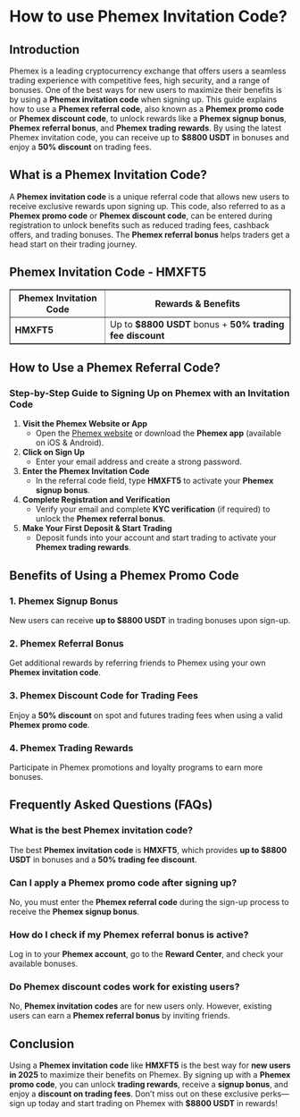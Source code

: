 <h1>How to use Phemex Invitation Code?</h1>
<h2>Introduction</h2>
<p>Phemex is a leading cryptocurrency exchange that offers users a seamless trading experience with competitive fees, high security, and a range of bonuses. One of the best ways for new users to maximize their benefits is by using a <strong>Phemex invitation code</strong> when signing up. This guide explains how to use a <strong>Phemex referral code</strong>, also known as a <strong>Phemex promo code</strong> or <strong>Phemex discount code</strong>, to unlock rewards like a <strong>Phemex signup bonus</strong>, <strong>Phemex referral bonus</strong>, and <strong>Phemex trading rewards</strong>. By using the latest Phemex invitation code, you can receive up to <strong>$8800 USDT</strong> in bonuses and enjoy a <strong>50% discount</strong> on trading fees.</p>

<h2>What is a Phemex Invitation Code?</h2>
<p>A <strong>Phemex invitation code</strong> is a unique referral code that allows new users to receive exclusive rewards upon signing up. This code, also referred to as a <strong>Phemex promo code</strong> or <strong>Phemex discount code</strong>, can be entered during registration to unlock benefits such as reduced trading fees, cashback offers, and trading bonuses. The <strong>Phemex referral bonus</strong> helps traders get a head start on their trading journey.</p>

<h2>Phemex Invitation Code - HMXFT5</h2>
<table border="1">
    <tr>
        <th>Phemex Invitation Code</th>
        <th>Rewards & Benefits</th>
    </tr>
    <tr>
        <td><strong>HMXFT5</strong></td>
        <td>Up to <strong>$8800 USDT</strong> bonus + <strong>50% trading fee discount</strong></td>
    </tr>
</table>

<h2>How to Use a Phemex Referral Code?</h2>
<h3>Step-by-Step Guide to Signing Up on Phemex with an Invitation Code</h3>
<ol>
    <li><strong>Visit the Phemex Website or App</strong>
        <ul>
            <li>Open the <a href="https://phemex.com/register?group=4944&referralCode=HMXFT5">Phemex website</a> or download the <strong>Phemex app</strong> (available on iOS & Android).</li>
        </ul>
    </li>
    <li><strong>Click on Sign Up</strong>
        <ul>
            <li>Enter your email address and create a strong password.</li>
        </ul>
    </li>
    <li><strong>Enter the Phemex Invitation Code</strong>
        <ul>
            <li>In the referral code field, type <strong>HMXFT5</strong> to activate your <strong>Phemex signup bonus</strong>.</li>
        </ul>
    </li>
    <li><strong>Complete Registration and Verification</strong>
        <ul>
            <li>Verify your email and complete <strong>KYC verification</strong> (if required) to unlock the <strong>Phemex referral bonus</strong>.</li>
        </ul>
    </li>
    <li><strong>Make Your First Deposit & Start Trading</strong>
        <ul>
            <li>Deposit funds into your account and start trading to activate your <strong>Phemex trading rewards</strong>.</li>
        </ul>
    </li>
</ol>

<h2>Benefits of Using a Phemex Promo Code</h2>
<h3>1. Phemex Signup Bonus</h3>
<p>New users can receive <strong>up to $8800 USDT</strong> in trading bonuses upon sign-up.</p>

<h3>2. Phemex Referral Bonus</h3>
<p>Get additional rewards by referring friends to Phemex using your own <strong>Phemex invitation code</strong>.</p>

<h3>3. Phemex Discount Code for Trading Fees</h3>
<p>Enjoy a <strong>50% discount</strong> on spot and futures trading fees when using a valid <strong>Phemex promo code</strong>.</p>

<h3>4. Phemex Trading Rewards</h3>
<p>Participate in Phemex promotions and loyalty programs to earn more bonuses.</p>

<h2>Frequently Asked Questions (FAQs)</h2>
<h3>What is the best Phemex invitation code?</h3>
<p>The best <strong>Phemex invitation code</strong> is <strong>HMXFT5</strong>, which provides <strong>up to $8800 USDT</strong> in bonuses and a <strong>50% trading fee discount</strong>.</p>

<h3>Can I apply a Phemex promo code after signing up?</h3>
<p>No, you must enter the <strong>Phemex referral code</strong> during the sign-up process to receive the <strong>Phemex signup bonus</strong>.</p>

<h3>How do I check if my Phemex referral bonus is active?</h3>
<p>Log in to your <strong>Phemex account</strong>, go to the <strong>Reward Center</strong>, and check your available bonuses.</p>

<h3>Do Phemex discount codes work for existing users?</h3>
<p>No, <strong>Phemex invitation codes</strong> are for new users only. However, existing users can earn a <strong>Phemex referral bonus</strong> by inviting friends.</p>

<h2>Conclusion</h2>
<p>Using a <strong>Phemex invitation code</strong> like <strong>HMXFT5</strong> is the best way for <strong>new users in 2025</strong> to maximize their benefits on Phemex. By signing up with a <strong>Phemex promo code</strong>, you can unlock <strong>trading rewards</strong>, receive a <strong>signup bonus</strong>, and enjoy a <strong>discount on trading fees</strong>. Don’t miss out on these exclusive perks—sign up today and start trading on Phemex with <strong>$8800 USDT</strong> in rewards!</p>
